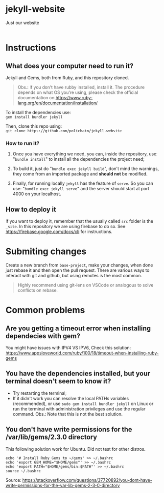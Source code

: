 # jekyll-website
Just our website
<br>
<br>

# Instructions
## What does your computer need to run it?

Jekyll and Gems, both from Ruby, and this repository cloned.

> Obs.: If you don't have rubby installed, install it. The procedure depends on what OS you're using, please check the official documentation on https://www.ruby-lang.org/en/documentation/installation/ <br> 


To install the dependencies use:  <br>
```gem install bundler jekyll```

Then, clone this repo using: <br>
```git clone https://github.com/polichain/jekyll-website```

### How to run it?

1. Once you have everything we need, you can, inside the repository, use: "```bundle install```" to install all the dependencies the project need;

2. To build it, just do "```bundle exec jekyll build```", don't mind the warnings, they come from an imported package and **should not** be modified.

3. Finally, for running locally ```jekyll``` has the feature of ```serve```. So you can use: "```bundle exec jekyll serve```" and the server should start at port 4000 on your localhost.

## How to deploy it
If you want to deploy it, remember that the usually called ```src``` folder is the ```_site```. In this repository we are using firebase to do so. See https://firebase.google.com/docs/cli for instructions.

# Submiting changes
Create a new branch from ```base-project```, make your changes, when done just rebase it and then open the pull request. There are various ways to interact with git and github, but using remotes is the most common. 

> Highly recommend using git-lens on VSCode or analogous to solve conflicts on rebase.

# Common problems

## Are you getting a timeout error when installing dependecies with gem?
You might have issues with IPV4 VS IPV6, Check this solution:
https://www.appsloveworld.com/ruby/100/18/timeout-when-installing-ruby-gems

## You have the dependencies installed, but your terminal doesn't seem to know it?
- Try restarting the terminal;
- If it didn't work you can resolve the local PATHs variables (recommended), or use ```sudo gem install bundler jekyll``` on Linux or run the terminal with administration privileges and use the regular command. Obs.: Note that this is not the best solution.

## You don't have write permissions for the /var/lib/gems/2.3.0 directory

This following solution work for Ubuntu. Did not test for other distros.
```
echo '# Install Ruby Gems to ~/gems' >> ~/.bashrc
echo 'export GEM_HOME="$HOME/gems"' >> ~/.bashrc
echo 'export PATH="$HOME/gems/bin:$PATH"' >> ~/.bashrc
source ~/.bashrc
```

Source: https://stackoverflow.com/questions/37720892/you-dont-have-write-permissions-for-the-var-lib-gems-2-3-0-directory